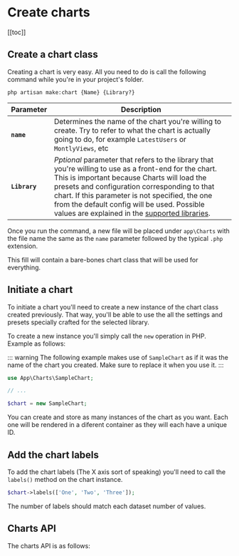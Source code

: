 # Create charts

[[toc]]

## Create a chart class

Creating a chart is very easy. All you need to do is call the following command while you're in your project's folder.

```
php artisan make:chart {Name} {Library?}
```

| Parameter   | Description |
| ----------- | ------------- |
| **`name`** | Determines the name of the chart you're willing to create. Try to refer to what the chart is actually going to do, for example `LatestUsers` or `MontlyViews`, etc |
| **`Library`** | *Pptional* parameter that refers to the library that you're willing to use as a front-end for the chart. This is important because Charts will load the presets and configuration corresponding to that chart. If this parameter is not specified, the one from the default config will be used. Possible values are explained in the [supported libraries](/docs/supported_libraries.html).      |

Once you run the command, a new file will be placed under `app\Charts` with the file name the same as the `name` parameter followed
by the typical `.php` extension.

This fill will contain a bare-bones chart class that will be used for everything.

## Initiate a chart

To initiate a chart you'll need to create a new instance of the chart class created previously. That way, you'll be able to use the
all the settings and presets specially crafted for the selected library.

To create a new instance you'll simply call the `new` operation in PHP. Example as follows:

::: warning
The following example makes use of `SampleChart` as if it was the name of the chart you created. Make sure to replace it
when you use it.
:::

```php
use App\Charts\SampleChart;

// ...

$chart = new SampleChart;
```

You can create and store as many instances of the chart as you want. Each one will be rendered in a diferent container as they
will each have a unique ID.

## Add the chart labels

To add the chart labels (The X axis sort of speaking) you'll need to call the `labels()` method on the chart instance.

```php
$chart->labels(['One', 'Two', 'Three']);
```

The number of labels should match each dataset number of values.

## Charts API

The charts API is as follows:
